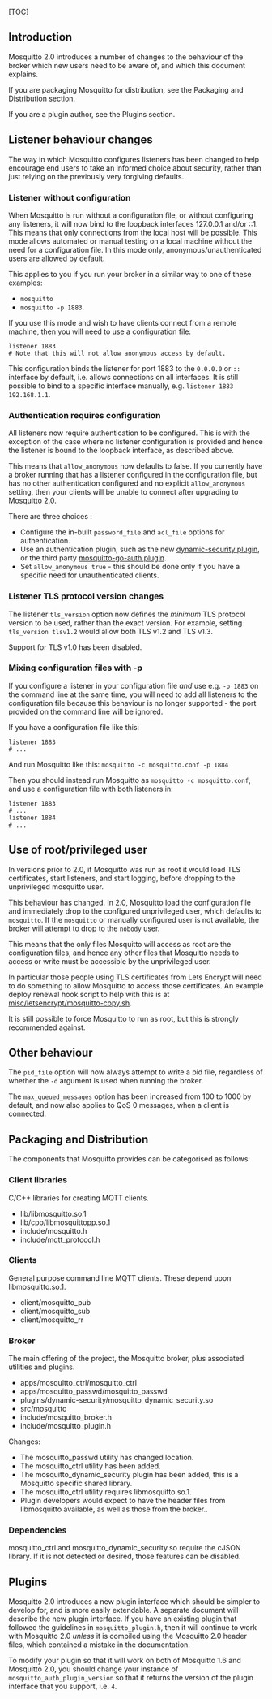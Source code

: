 <!--
.. title: Migrating from 1.x to 2.0
.. slug: migrating-to-2-0
.. date: 2020-12-03 12:25:28 UTC
.. tags:
.. category:
.. link:
.. description:
.. type: text
-->

[TOC]

## Introduction

Mosquitto 2.0 introduces a number of changes to the behaviour of the broker
which new users need to be aware of, and which this document explains.

If you are packaging Mosquitto for distribution, see the Packaging and
Distribution section.

If you are a plugin author, see the Plugins section.

## Listener behaviour changes

The way in which Mosquitto configures listeners has been changed to help
encourage end users to take an informed choice about security, rather than just
relying on the previously very forgiving defaults.

### Listener without configuration

When Mosquitto is run without a configuration file, or without configuring any
listeners, it will now bind to the loopback interfaces 127.0.0.1 and/or ::1.
This means that only connections from the local host will be possible. This
mode allows automated or manual testing on a local machine without the need for
a configuration file. In this mode only, anonymous/unauthenticated users are
allowed by default.

This applies to you if you run your broker in a similar way to one of these
examples:

* `mosquitto`
* `mosquitto -p 1883`.

If you use this mode and wish to have clients connect from a remote machine,
then you will need to use a configuration file:

```
listener 1883
# Note that this will not allow anonymous access by default.
```

This configuration binds the listener for port 1883 to the `0.0.0.0` or `::`
interface by default, i.e. allows connections on all interfaces. It is still
possible to bind to a specific interface manually, e.g. `listener 1883
192.168.1.1`.

### Authentication requires configuration

All listeners now require authentication to be configured. This is with the
exception of the case where no listener configuration is provided and hence the
listener is bound to the loopback interface, as described above.

This means that `allow_anonymous` now defaults to false. If you currently have
a broker running that has a listener configured in the configuration file, but
has no other authentication configured and no explicit `allow_anonymous`
setting, then your clients will be unable to connect after upgrading to
Mosquitto 2.0.

There are three choices :

* Configure the in-built `password_file` and `acl_file` options for
  authentication.
* Use an authentication plugin, such as the new [dynamic-security plugin], or
  the third party [mosquitto-go-auth plugin].
* Set `allow_anonymous true` - this should be done only if you have a specific
  need for unauthenticated clients.

### Listener TLS protocol version changes

The listener `tls_version` option now defines the *minimum* TLS protocol version to
be used, rather than the exact version. For example, setting `tls_version
tlsv1.2` would allow both TLS v1.2 and TLS v1.3.

Support for TLS v1.0 has been disabled.

### Mixing configuration files with -p

If you configure a listener in your configuration file *and* use e.g. `-p 1883`
on the command line at the same time, you will need to add all listeners to the
configuration file because this behaviour is no longer supported - the port
provided on the command line will be ignored.

If you have a configuration file like this:
```
listener 1883
# ...
```

And run Mosquitto like this: `mosquitto -c mosquitto.conf -p 1884`

Then you should instead run Mosquitto as `mosquitto -c mosquitto.conf`, and use
a configuration file with both listeners in:
```
listener 1883
# ...
listener 1884
# ...
```

## Use of root/privileged user

In versions prior to 2.0, if Mosquitto was run as root it would load TLS
certificates, start listeners, and start logging, before dropping to the
unprivileged mosquitto user.

This behaviour has changed. In 2.0, Mosquitto load the configuration file and
immediately drop to the configured unprivileged user, which defaults to
`mosquitto`. If the `mosquitto` or manually configured user is not available,
the broker will attempt to drop to the `nobody` user.

This means that the only files Mosquitto will access as root are the
configuration files, and hence any other files that Mosquitto needs to access
or write must be accessible by the unprivileged user.

In particular those people using TLS certificates from Lets Encrypt will need
to do something to allow Mosquitto to access those certificates. An example
deploy renewal hook script to help with this is at
[misc/letsencrypt/mosquitto-copy.sh].

It is still possible to force Mosquitto to run as root, but this is strongly
recommended against.

## Other behaviour

The `pid_file` option will now always attempt to write a pid file,
regardless of whether the `-d` argument is used when running the broker.

The `max_queued_messages` option has been increased from 100 to 1000 by
default, and now also applies to QoS 0 messages, when a client is connected.


## Packaging and Distribution

The components that Mosquitto provides can be categorised as follows:

### Client libraries

C/C++ libraries for creating MQTT clients.

* lib/libmosquitto.so.1
* lib/cpp/libmosquittopp.so.1
* include/mosquitto.h
* include/mqtt_protocol.h

### Clients

General purpose command line MQTT clients. These depend upon libmosquitto.so.1.

* client/mosquitto_pub
* client/mosquitto_sub
* client/mosquitto_rr

### Broker

The main offering of the project, the Mosquitto broker, plus associated
utilities and plugins.

* apps/mosquitto_ctrl/mosquitto_ctrl
* apps/mosquitto_passwd/mosquitto_passwd
* plugins/dynamic-security/mosquitto_dynamic_security.so
* src/mosquitto
* include/mosquitto_broker.h
* include/mosquitto_plugin.h

Changes:
* The mosquitto_passwd utility has changed location.
* The mosquitto_ctrl utility has been added.
* The mosquitto_dynamic_security plugin has been added, this is a Mosquitto
  specific shared library.
* The mosquitto_ctrl utility requires libmosquitto.so.1.
* Plugin developers would expect to have the header files from libmosquitto
  available, as well as those from the broker..

### Dependencies

mosquitto_ctrl and mosquitto_dynamic_security.so require the cJSON library. If
it is not detected or desired, those features can be disabled.

## Plugins

Mosquitto 2.0 introduces a new plugin interface which should be simpler to
develop for, and is more easily extendable. A separate document will describe
the new plugin interface. If you have an existing plugin that followed the
guidelines in `mosquitto_plugin.h`, then it will continue to work with
Mosquitto 2.0 *unless* it is compiled using the Mosquitto 2.0 header files,
which contained a mistake in the documentation.

To modify your plugin so that it will work on both of Mosquitto 1.6 and
Mosquitto 2.0, you should change your instance of
`mosquitto_auth_plugin_version` so that it returns the version of the plugin
interface that you support, i.e. `4`.

[misc/letsencrypt/mosquitto-copy.sh]:https://github.com/eclipse/mosquitto/tree/master/misc/letsencrypt
[dynamic-security plugin]:/documentation/dynamic-security/
[mosquitto-go-auth plugin]:https://github.com/iegomez/mosquitto-go-auth
